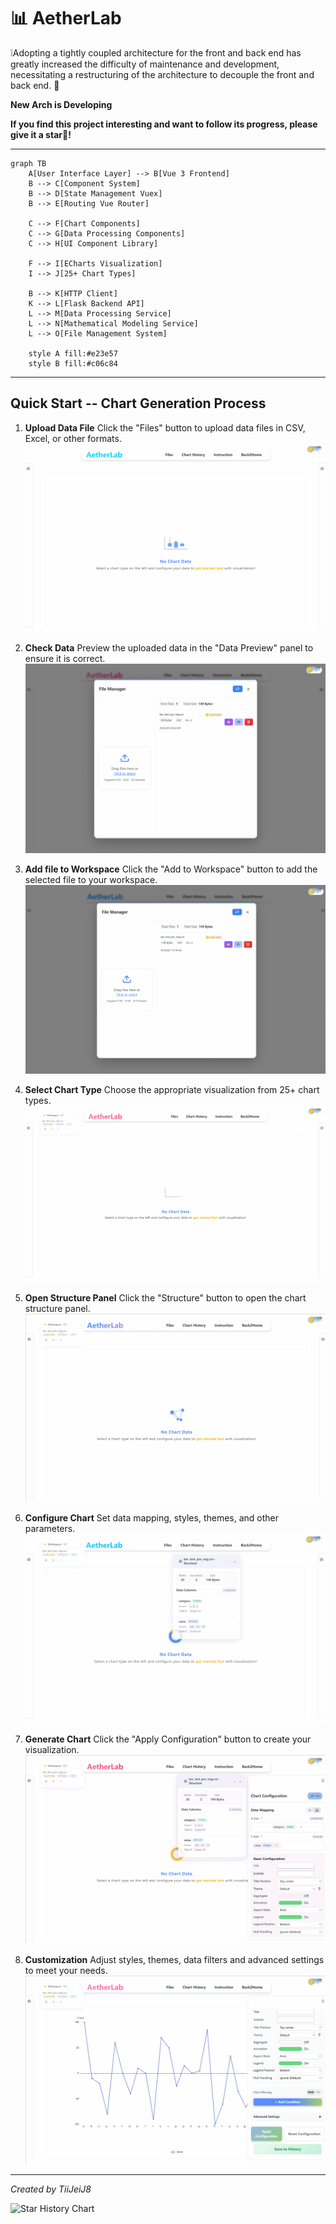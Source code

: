 # 📊 AetherLab

❕Adopting a tightly coupled architecture for the front and back end has greatly increased the difficulty of maintenance and development, necessitating a restructuring of the architecture to decouple the front and back end. 💪

**New Arch is Developing**

**If you find this project interesting and want to follow its progress, please give it a star🌟!**

---

```mermaid
graph TB
    A[User Interface Layer] --> B[Vue 3 Frontend]
    B --> C[Component System]
    B --> D[State Management Vuex]
    B --> E[Routing Vue Router]
    
    C --> F[Chart Components]
    C --> G[Data Processing Components]
    C --> H[UI Component Library]
    
    F --> I[ECharts Visualization]
    I --> J[25+ Chart Types]
    
    B --> K[HTTP Client]
    K --> L[Flask Backend API]
    L --> M[Data Processing Service]
    L --> N[Mathematical Modeling Service]
    L --> O[File Management System]
    
    style A fill:#e23e57
    style B fill:#c06c84

```

---

## Quick Start -- Chart Generation Process

1. **Upload Data File**
   Click the "Files" button to upload data files in CSV, Excel, or other formats.
   ![step-upload-file](/frontend/public/img-step/step-upload-file.gif)

2. **Check Data**
   Preview the uploaded data in the "Data Preview" panel to ensure it is correct.
   ![step-check-data](/frontend/public/img-step/step-check-data.gif)

3. **Add file to Workspace**
   Click the "Add to Workspace" button to add the selected file to your workspace.
   ![step-add-workspace](/frontend/public/img-step/step-add-workspace.gif)

4. **Select Chart Type**
   Choose the appropriate visualization from 25+ chart types.  
   ![step-select-chart-type](/frontend/public/img-step/step-select-chart-type.gif)

5. **Open Structure Panel**
   Click the "Structure" button to open the chart structure panel.
   ![step-open-structure-panel](/frontend/public/img-step/step-open-structure-panel.gif)

6. **Configure Chart**
   Set data mapping, styles, themes, and other parameters.
   ![step-config-chart](/frontend/public/img-step/step-config-chart.gif)

7. **Generate Chart**
   Click the "Apply Configuration" button to create your visualization.
   ![step-generate-chart](/frontend/public/img-step/step-generate-chart.gif)

8. **Customization**
   Adjust styles, themes, data filters and advanced settings to meet your needs.
   ![step-customization](/frontend/public/img-step/step-customization.gif)

---

*Created by TiiJeiJ8*

![Star History Chart](https://api.star-history.com/svg?repos=TiiJeiJ8/AetherLab&type=Date)